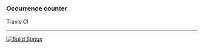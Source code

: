 ### Occurrence counter

Travis CI
___
[![Build Status](https://travis-ci.org/DaJaffaMan/occurrence-counter.svg?branch=master)](https://travis-ci.org/jackjefferies/occurrence-counter)
